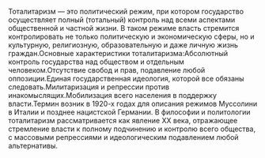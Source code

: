 Тоталитаризм — это политический режим, при котором государство осуществляет полный (тотальный) контроль над всеми аспектами общественной и частной жизни. В таком режиме власть стремится контролировать не только политическую и экономическую сферы, но и культурную, религиозную, образовательную и даже личную жизнь граждан.Основные характеристики тоталитаризма:Абсолютный контроль государства над обществом и отдельным человеком.Отсутствие свобод и прав, подавление любой оппозиции.Единая государственная идеология, которой все обязаны следовать.Милитаризация и репрессии против инакомыслящих.Мобилизация всего населения в поддержку власти.Термин возник в 1920-х годах для описания режимов Муссолини в Италии и позднее нацистской Германии. В философии и политологии тоталитаризм рассматривается как явление XX века, отражающее стремление власти к полному подчинению и контролю всего общества, с массовыми репрессиями и идеологическим подавлением любой альтернативы.


